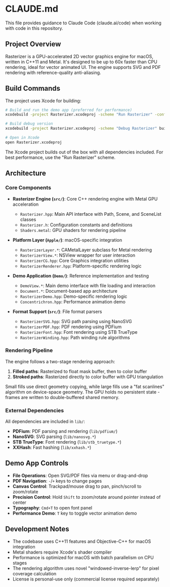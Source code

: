 # CLAUDE.md

This file provides guidance to Claude Code (claude.ai/code) when working with code in this repository.

## Project Overview

Rasterizer is a GPU-accelerated 2D vector graphics engine for macOS, written in C++11 and Metal. It's designed to be up to 60x faster than CPU rendering, ideal for vector animated UI. The engine supports SVG and PDF rendering with reference-quality anti-aliasing.

## Build Commands

The project uses Xcode for building:

```bash
# Build and run the demo app (preferred for performance)
xcodebuild -project Rasterizer.xcodeproj -scheme "Run Rasterizer" -configuration Release build

# Build debug version
xcodebuild -project Rasterizer.xcodeproj -scheme "Debug Rasterizer" build

# Open in Xcode
open Rasterizer.xcodeproj
```

The Xcode project builds out of the box with all dependencies included. For best performance, use the "Run Rasterizer" scheme.

## Architecture

### Core Components

- **Rasterizer Engine (`src/`)**: Core C++ rendering engine with Metal GPU acceleration
  - `Rasterizer.hpp`: Main API interface with Path, Scene, and SceneList classes
  - `Rasterizer.h`: Configuration constants and definitions
  - `Shaders.metal`: GPU shaders for rendering pipeline

- **Platform Layer (`Apple/`)**: macOS-specific integration
  - `RasterizerLayer.*`: CAMetalLayer subclass for Metal rendering
  - `RasterizerView.*`: NSView wrapper for user interaction
  - `RasterizerCG.hpp`: Core Graphics integration utilities
  - `RasterizerRenderer.hpp`: Platform-specific rendering logic

- **Demo Application (`Demo/`)**: Reference implementation and testing
  - `DemoView.*`: Main demo interface with file loading and interaction
  - `Document.*`: Document-based app architecture
  - `RasterizerDemo.hpp`: Demo-specific rendering logic
  - `Concentrichron.hpp`: Performance animation demo

- **Format Support (`src/`)**: File format parsers
  - `RasterizerSVG.hpp`: SVG path parsing using NanoSVG
  - `RasterizerPDF.hpp`: PDF rendering using PDFium
  - `RasterizerFont.hpp`: Font rendering using STB TrueType
  - `RasterizerWinding.hpp`: Path winding rule algorithms

### Rendering Pipeline

The engine follows a two-stage rendering approach:
1. **Filled paths**: Rasterized to float mask buffer, then to color buffer
2. **Stroked paths**: Rasterized directly to color buffer with GPU triangulation

Small fills use direct geometry copying, while large fills use a "fat scanlines" algorithm on device-space geometry. The GPU holds no persistent state - frames are written to double-buffered shared memory.

### External Dependencies

All dependencies are included in `lib/`:
- **PDFium**: PDF parsing and rendering (`lib/pdfium/`)
- **NanoSVG**: SVG parsing (`lib/nanosvg.*`)
- **STB TrueType**: Font rendering (`lib/stb_truetype.*`)
- **XXHash**: Fast hashing (`lib/xxhash.*`)

## Demo App Controls

- **File Operations**: Open SVG/PDF files via menu or drag-and-drop
- **PDF Navigation**: `-`/`+` keys to change pages
- **Canvas Control**: Trackpad/mouse drag to pan, pinch/scroll to zoom/rotate
- **Precision Control**: Hold `Shift` to zoom/rotate around pointer instead of center
- **Typography**: `Cmd+T` to open font panel
- **Performance Demo**: `T` key to toggle vector animation demo

## Development Notes

- The codebase uses C++11 features and Objective-C++ for macOS integration
- Metal shaders require Xcode's shader compiler
- Performance is optimized for macOS with batch parallelism on CPU stages
- The rendering algorithm uses novel "windowed-inverse-lerp" for pixel coverage calculation
- License is personal-use only (commercial license required separately)